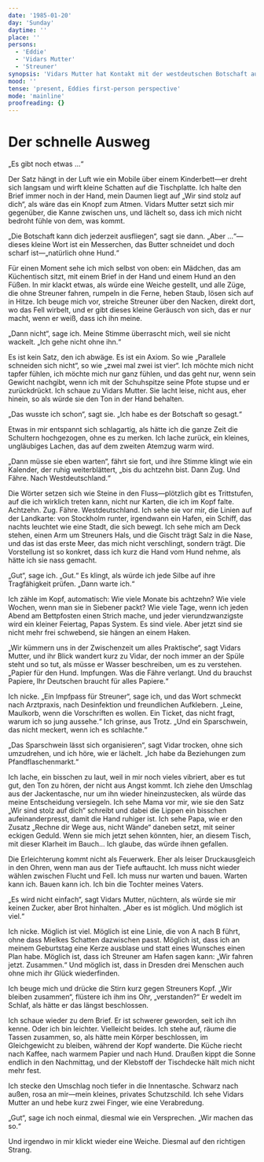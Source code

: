 ```yaml
---
date: '1985-01-20'
day: 'Sunday'
daytime: ''
place: ''
persons:
  - 'Eddie'
  - 'Vidars Mutter'
  - 'Streuner'
synopsis: 'Vidars Mutter hat Kontakt mit der westdeutschen Botschaft aufgenommen. Sie haben Briefe für Eddie'
mood: ''
tense: 'present, Eddies first-person perspective'
mode: 'mainline'
proofreading: {}
---
```


# Der schnelle Ausweg

„Es gibt noch etwas …“

Der Satz hängt in der Luft wie ein Mobile über einem Kinderbett—er dreht sich
langsam und wirft kleine Schatten auf die Tischplatte. Ich halte den Brief immer
noch in der Hand, mein Daumen liegt auf „Wir sind stolz auf dich“, als wäre das
ein Knopf zum Atmen. Vidars Mutter setzt sich mir gegenüber, die Kanne zwischen
uns, und lächelt so, dass ich mich nicht bedroht fühle von dem, was kommt.

„Die Botschaft kann dich jederzeit ausfliegen“, sagt sie dann. „Aber …“—dieses
kleine Wort ist ein Messerchen, das Butter schneidet und doch scharf
ist—„natürlich ohne Hund.“

Für einen Moment sehe ich mich selbst von oben: ein Mädchen, das am Küchentisch
sitzt, mit einem Brief in der Hand und einem Hund an den Füßen. In mir klackt
etwas, als würde eine Weiche gestellt, und alle Züge, die ohne Streuner fahren,
rumpeln in die Ferne, heben Staub, lösen sich auf in Hitze. Ich beuge mich vor,
streiche Streuner über den Nacken, direkt dort, wo das Fell wirbelt, und er gibt
dieses kleine Geräusch von sich, das er nur macht, wenn er weiß, dass ich ihn
meine.

„Dann nicht“, sage ich. Meine Stimme überrascht mich, weil sie nicht wackelt.
„Ich gehe nicht ohne ihn.“

Es ist kein Satz, den ich abwäge. Es ist ein Axiom. So wie „Parallele schneiden
sich nicht“, so wie „zwei mal zwei ist vier“. Ich möchte mich nicht tapfer
fühlen, ich möchte mich nur ganz fühlen, und das geht nur, wenn sein Gewicht
nachgibt, wenn ich mit der Schuhspitze seine Pfote stupse und er zurückdrückt.
Ich schaue zu Vidars Mutter. Sie lacht leise, nicht aus, eher hinein, so als
würde sie den Ton in der Hand behalten.

„Das wusste ich schon“, sagt sie. „Ich habe es der Botschaft so gesagt.“

Etwas in mir entspannt sich schlagartig, als hätte ich die ganze Zeit die
Schultern hochgezogen, ohne es zu merken. Ich lache zurück, ein kleines,
ungläubiges Lachen, das auf dem zweiten Atemzug warm wird.

„Dann müsse sie eben warten“, fährt sie fort, und ihre Stimme klingt wie ein
Kalender, der ruhig weiterblättert, „bis du achtzehn bist. Dann Zug. Und Fähre.
Nach Westdeutschland.“

Die Wörter setzen sich wie Steine in den Fluss—plötzlich gibt es Trittstufen,
auf die ich wirklich treten kann, nicht nur Karten, die ich im Kopf falte.
Achtzehn. Zug. Fähre. Westdeutschland. Ich sehe sie vor mir, die Linien auf der
Landkarte: von Stockholm runter, irgendwann ein Hafen, ein Schiff, das nachts
leuchtet wie eine Stadt, die sich bewegt. Ich sehe mich am Deck stehen, einen
Arm um Streuners Hals, und die Gischt trägt Salz in die Nase, und das ist das
erste Meer, das mich nicht verschlingt, sondern trägt. Die Vorstellung ist so
konkret, dass ich kurz die Hand vom Hund nehme, als hätte ich sie nass gemacht.

„Gut“, sage ich. „Gut.“ Es klingt, als würde ich jede Silbe auf ihre
Tragfähigkeit prüfen. „Dann warte ich.“

Ich zähle im Kopf, automatisch: Wie viele Monate bis achtzehn? Wie viele Wochen,
wenn man sie in Siebener packt? Wie viele Tage, wenn ich jeden Abend am
Bettpfosten einen Strich mache, und jeder vierundzwanzigste wird ein kleiner
Feiertag, Papas System. Es sind viele. Aber jetzt sind sie nicht mehr frei
schwebend, sie hängen an einem Haken.

„Wir kümmern uns in der Zwischenzeit um alles Praktische“, sagt Vidars Mutter,
und ihr Blick wandert kurz zu Vidar, der noch immer an der Spüle steht und so
tut, als müsse er Wasser beschreiben, um es zu verstehen. „Papier für den Hund.
Impfungen. Was die Fähre verlangt. Und du brauchst Papiere, Ihr Deutschen
braucht für alles Papiere.“

Ich nicke. „Ein Impfpass für Streuner“, sage ich, und das Wort schmeckt nach
Arztpraxis, nach Desinfektion und freundlichen Aufklebern. „Leine, Maulkorb,
wenn die Vorschriften es wollen. Ein Ticket, das nicht fragt, warum ich so jung
aussehe.“ Ich grinse, aus Trotz. „Und ein Sparschwein, das nicht meckert, wenn
ich es schlachte.“

„Das Sparschwein lässt sich organisieren“, sagt Vidar trocken, ohne sich
umzudrehen, und ich höre, wie er lächelt. „Ich habe da Beziehungen zum
Pfandflaschenmarkt.“

Ich lache, ein bisschen zu laut, weil in mir noch vieles vibriert, aber es tut
gut, den Ton zu hören, der nicht aus Angst kommt. Ich ziehe den Umschlag aus der
Jackentasche, nur um ihn wieder hineinzustecken, als würde das meine
Entscheidung versiegeln. Ich sehe Mama vor mir, wie sie den Satz „Wir sind stolz
auf dich“ schreibt und dabei die Lippen ein bisschen aufeinanderpresst, damit
die Hand ruhiger ist. Ich sehe Papa, wie er den Zusatz „Rechne dir Wege aus,
nicht Wände“ daneben setzt, mit seiner eckigen Geduld. Wenn sie mich jetzt sehen
könnten, hier, an diesem Tisch, mit dieser Klarheit im Bauch… Ich glaube, das
würde ihnen gefallen.

Die Erleichterung kommt nicht als Feuerwerk. Eher als leiser Druckausgleich in
den Ohren, wenn man aus der Tiefe auftaucht. Ich muss nicht wieder wählen
zwischen Flucht und Fell. Ich muss nur warten und bauen. Warten kann ich. Bauen
kann ich. Ich bin die Tochter meines Vaters.

„Es wird nicht einfach“, sagt Vidars Mutter, nüchtern, als würde sie mir keinen
Zucker, aber Brot hinhalten. „Aber es ist möglich. Und möglich ist viel.“

Ich nicke. Möglich ist viel. Möglich ist eine Linie, die von A nach B führt,
ohne dass Mielkes Schatten dazwischen passt. Möglich ist, dass ich an meinem
Geburtstag eine Kerze ausblase und statt eines Wunsches einen Plan habe. Möglich
ist, dass ich Streuner am Hafen sagen kann: „Wir fahren jetzt. Zusammen.“ Und
möglich ist, dass in Dresden drei Menschen auch ohne mich ihr Glück
wiederfinden.

Ich beuge mich und drücke die Stirn kurz gegen Streuners Kopf. „Wir bleiben
zusammen“, flüstere ich ihm ins Ohr, „verstanden?“ Er wedelt im Schlaf, als
hätte er das längst beschlossen.

Ich schaue wieder zu dem Brief. Er ist schwerer geworden, seit ich ihn kenne.
Oder ich bin leichter. Vielleicht beides. Ich stehe auf, räume die Tassen
zusammen, so, als hätte mein Körper beschlossen, im Gleichgewicht zu bleiben,
während der Kopf wanderte. Die Küche riecht nach Kaffee, nach warmem Papier und
nach Hund. Draußen kippt die Sonne endlich in den Nachmittag, und der Klebstoff
der Tischdecke hält mich nicht mehr fest.

Ich stecke den Umschlag noch tiefer in die Innentasche. Schwarz nach außen, rosa
an mir—mein kleines, privates Schutzschild. Ich sehe Vidars Mutter an und hebe
kurz zwei Finger, wie eine Verabredung.

„Gut“, sage ich noch einmal, diesmal wie ein Versprechen. „Wir machen das so.“

Und irgendwo in mir klickt wieder eine Weiche. Diesmal auf den richtigen Strang.

